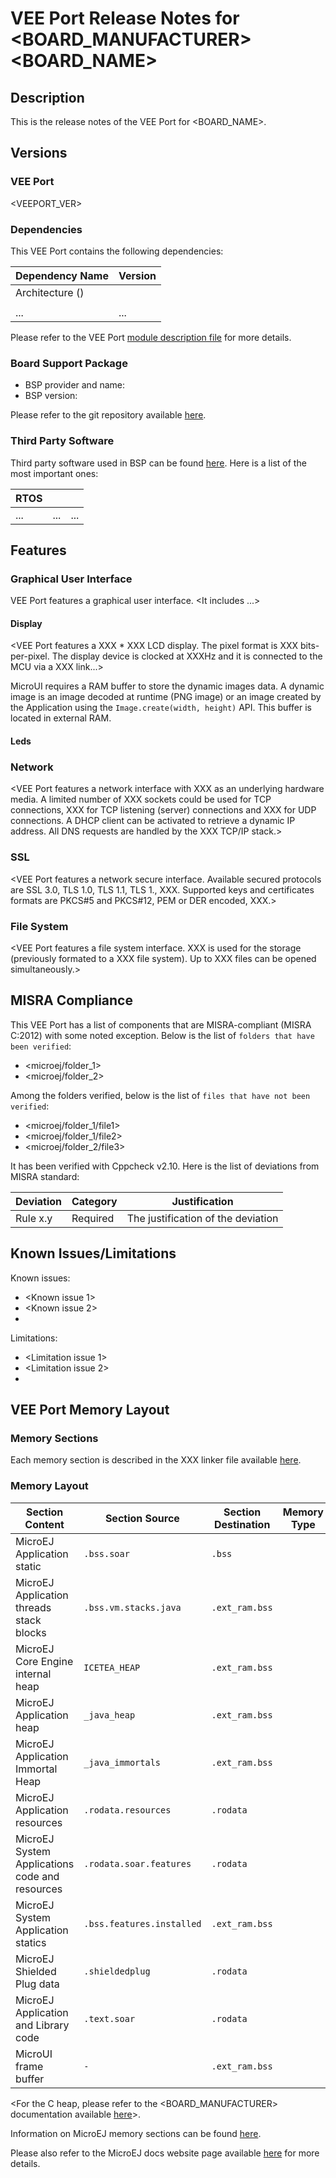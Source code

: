 # VEE Port Release Notes for <BOARD_MANUFACTURER> <BOARD_NAME>

## Description

This is the release notes of the VEE Port for <BOARD_NAME>.

## Versions

### VEE Port

<VEEPORT_VER>

### Dependencies

This VEE Port contains the following dependencies:

| Dependency Name                       | Version                           |
| ------------------------------------- | --------------------------------- |
| Architecture (<Architecture name>)    | <MicroEJ Architecture version>    |
| <MicroEJ Pack Name>                   | <MicroEJ Pack Version>            |
| ...                                   | ...                               |


Please refer to the VEE Port [module description file](./vee-port/build.gradle.kts)
for more details.

### Board Support Package

- BSP provider and name: <BSP provider and name>
- BSP version: <BSP version>

Please refer to the <BSP provider and name> git repository
available [here](<bsp_provider_git_repository_url>).

### Third Party Software

Third party software used in BSP can be found [here](<third_party_software_url>). Here
is a list of the most important ones:

| RTOS  | <RTOS name>   | <RTOS version>   |
| ----- | ------------- | ---------------- |
| ...   | ...           | ...              |

## Features

### Graphical User Interface

VEE Port features a graphical user interface. <It includes ...>

#### Display

<VEE Port features a XXX * XXX LCD display.  The pixel format
is XXX bits-per-pixel.  The display device is clocked at XXXHz and it is
connected to the MCU via a XXX link...>

MicroUI requires a RAM buffer to store the dynamic images data.  A
dynamic image is an image decoded at runtime (PNG image) or an image created
by the Application using the `Image.create(width, height)` API.
This buffer is located in external RAM.

#### Leds

<VEE Port features XXX Leds...>

### Network

<VEE Port features a network interface with XXX as an
underlying hardware media.  A limited number of XXX sockets could be
used for TCP connections, XXX for TCP listening (server) connections
and XXX for UDP connections. A DHCP client can be activated to retrieve
a dynamic IP address. All DNS requests are handled by the XXX TCP/IP stack.>

### SSL

<VEE Port features a network secure interface. Available
secured protocols are SSL 3.0, TLS 1.0, TLS 1.1, TLS 1., XXX. Supported
keys and certificates formats are PKCS#5 and PKCS#12, PEM or DER
encoded, XXX.>

### File System

<VEE Port features a file system interface. XXX is
used for the storage (previously formated to a XXX file system). Up
to XXX files can be opened simultaneously.>


## MISRA Compliance

This VEE Port has a list of components that are MISRA-compliant (MISRA C:2012) with some noted exception.
Below is the list of `folders that have been verified`:

- <microej/folder_1>
- <microej/folder_2>

Among the folders verified, below is the list of `files that have not been verified`:

- <microej/folder_1/file1>
- <microej/folder_1/file2>
- <microej/folder_2/file3>

It has been verified with Cppcheck v2.10. Here is the list of deviations from MISRA standard:

| Deviation  | Category   | Justification                       |
| ---------- | ---------- | ----------------------------------- |
| Rule x.y   | Required   | The justification of the deviation  |


## Known Issues/Limitations

Known issues:

- <Known issue 1>
- <Known issue 2>
- <Known issue n>

Limitations:

- <Limitation issue 1>
- <Limitation issue 2>
- <Limitation issue n>

## VEE Port Memory Layout

### Memory Sections

Each memory section is described in the XXX linker file available
[here](<veeport_bsp_linker_file_url>).

### Memory Layout

| Section Content  | Section Source   | Section Destination  | Memory Type |
| ---------------- | ---------------- | -------------------- | ----------- |
| MicroEJ Application static | `.bss.soar`   | `.bss`  | <Section Destination>  |
| MicroEJ Application threads stack blocks  | `.bss.vm.stacks.java`   | `.ext_ram.bss`   | <Section Destination>  |
| MicroEJ Core Engine internal heap  | `ICETEA_HEAP` | `.ext_ram.bss` | <Section Destination> |
| MicroEJ Application heap | `_java_heap` | `.ext_ram.bss` | <Section Destination> |
| MicroEJ Application Immortal Heap | `_java_immortals` | `.ext_ram.bss` | <Section Destination> |
| MicroEJ Application resources | `.rodata.resources` | `.rodata` | <Section Destination> |
| MicroEJ System Applications code and resources | `.rodata.soar.features` | `.rodata` | <Section Destination> |
| MicroEJ System Application statics | `.bss.features.installed` | `.ext_ram.bss` | <Section Destination> |
| MicroEJ Shielded Plug data | `.shieldedplug` | `.rodata` | <Section Destination> |
| MicroEJ Application and Library code | `.text.soar` | `.rodata` | <Section Destination> |
| MicroUI frame buffer | `-` | `.ext_ram.bss` | <Section Destination> |


<For the C heap, please refer to the <BOARD_MANUFACTURER> documentation
available [here](<c_heap_documentation_url>)>.

Information on MicroEJ memory sections can be found [here](<bsp_microej_memory_sections_description_file_url>).

Please also refer to the MicroEJ docs website page available [here](<https://docs.microej.com/en/latest/VEEPortingGuide/coreEngine.html#link>)
for more details.
